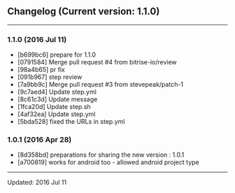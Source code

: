 ## Changelog (Current version: 1.1.0)

-----------------

### 1.1.0 (2016 Jul 11)

* [b699bc6] prepare for 1.1.0
* [0791584] Merge pull request #4 from bitrise-io/review
* [98a4b65] pr fix
* [091b967] step review
* [7a9bb9c] Merge pull request #3 from stevepeak/patch-1
* [9c7aed4] Update step.yml
* [8c61c3d] Update message
* [1fca20d] Update step.sh
* [4af32ea] Update step.yml
* [5bda528] fixed the URLs in step.yml

### 1.0.1 (2016 Apr 28)

* [8d358bd] preparations for sharing the new version : 1.0.1
* [a700819] works for android too - allowed android project type

-----------------

Updated: 2016 Jul 11